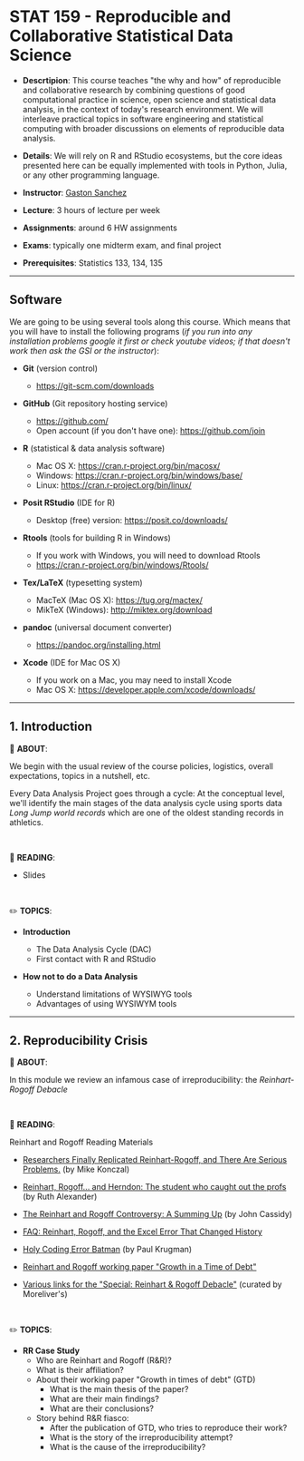 # STAT 159 - Reproducible and Collaborative Statistical Data Science

- __Descrtipion__: This course teaches "the why and how" of reproducible and collaborative research by combining questions of good computational practice in science, open science and statistical data analysis, in the context of today's research environment. We will interleave practical topics in software engineering and statistical computing with broader discussions on elements of reproducible data analysis.

- __Details__: We will rely on R and RStudio ecosystems, but the core ideas presented here can be equally implemented with tools in Python, Julia, or any other programming language.

- __Instructor__: [Gaston Sanchez](https://www.gastonsanchez.com)

- __Lecture__: 3 hours of lecture per week

- __Assignments__: around 6 HW assignments

- __Exams__: typically one midterm exam, and final project

- __Prerequisites__: Statistics 133, 134, 135


-----


## Software

We are going to be using several tools along this course. Which means that you will have to install the following programs (_if you run into any installation problems google it first or check youtube videos; if that doesn't work then ask the GSI or the instructor_):

- __Git__ (version control)
	- https://git-scm.com/downloads

- __GitHub__ (Git repository hosting service)
	- https://github.com/
  - Open account (if you don't have one): https://github.com/join

- __R__ (statistical & data analysis software)
	- Mac OS X: https://cran.r-project.org/bin/macosx/
	- Windows: https://cran.r-project.org/bin/windows/base/
	- Linux: https://cran.r-project.org/bin/linux/

- __Posit RStudio__ (IDE for R)
	- Desktop (free) version: https://posit.co/downloads/

- __Rtools__ (tools for building R in Windows)
	- If you work with Windows, you will need to download Rtools
	- https://cran.r-project.org/bin/windows/Rtools/

- __Tex/LaTeX__ (typesetting system)
	- MacTeX (Mac OS X): https://tug.org/mactex/
	- MikTeX (Windows): http://miktex.org/download

- __pandoc__ (universal document converter)
	- https://pandoc.org/installing.html

- __Xcode__ (IDE for Mac OS X)
	- If you work on a Mac, you may need to install Xcode
	- Mac OS X: https://developer.apple.com/xcode/downloads/


-----


## 1. Introduction

:card_index: __ABOUT__:

We begin with the usual review of the course policies, logistics, overall expectations, topics in a nutshell, etc.

Every Data Analysis Project goes through a cycle: At the conceptual level, we'll identify the main stages of the data analysis cycle using sports data _Long Jump world records_ which are one of the oldest standing records in athletics.

<br>

:book: __READING__: 

- Slides

<br>

:pencil2: __TOPICS__:

+ __Introduction__
    - The Data Analysis Cycle (DAC)
    - First contact with R and RStudio

+ __How not to do a Data Analysis__
    - Understand limitations of WYSIWYG tools
    - Advantages of using WYSIWYM tools


-----


## 2. Reproducibility Crisis

:card_index: __ABOUT__:

In this module we review an infamous case of irreproducibility: the _Reinhart-Rogoff Debacle_

<br>

:book: __READING__: 

Reinhart and Rogoff Reading Materials

- [Researchers Finally Replicated Reinhart-Rogoff, and There Are Serious Problems.](http://rooseveltinstitute.org/researchers-finally-replicated-reinhart-rogoff-and-there-are-serious-problems/) (by Mike Konczal)

- [Reinhart, Rogoff... and Herndon: The student who caught out the profs](http://www.bbc.com/news/magazine-22223190) (by Ruth Alexander)

- [The Reinhart and Rogoff Controversy: A Summing Up](http://www.newyorker.com/news/john-cassidy/the-reinhart-and-rogoff-controversy-a-summing-up) (by John Cassidy) 

- [FAQ: Reinhart, Rogoff, and the Excel Error That Changed History](http://www.bloomberg.com/news/articles/2013-04-18/faq-reinhart-rogoff-and-the-excel-error-that-changed-history)

- [Holy Coding Error Batman](http://krugman.blogs.nytimes.com/2013/04/16/holy-coding-error-batman/) (by Paul Krugman)

- [Reinhart and Rogoff working paper "Growth in a Time of Debt"](http://www.nber.org/papers/w15639)

- [Various links for the "Special: Reinhart & Rogoff Debacle"](http://morelivers.blogspot.fr/2013/04/21st-apr-special-reinhart-rogoff-debacle.html) (curated by Moreliver's)

<br>

:pencil2: __TOPICS__:

+ __RR Case Study__
    - Who are Reinhart and Rogoff (R&R)?
    - What is their affiliation?
    - About their working paper "Growth in times of debt" (GTD)
    	+ What is the main thesis of the paper?
    	+ What are their main findings?
    	+ What are their conclusions?
    - Story behind R&R fiasco:
    	+ After the publication of GTD, who tries to reproduce their work?
    	+ What is the story of the irreproducibility attempt?
    	+ What is the cause of the irreproducibility?

